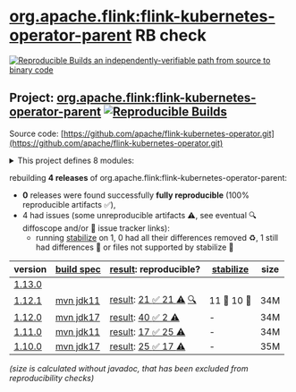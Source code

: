 [org.apache.flink:flink-kubernetes-operator-parent](https://central.sonatype.com/artifact/org.apache.flink/flink-kubernetes-operator-parent/versions) RB check
=======

[![Reproducible Builds](https://reproducible-builds.org/images/logos/rb.svg) an independently-verifiable path from source to binary code](https://reproducible-builds.org/)

## Project: [org.apache.flink:flink-kubernetes-operator-parent](https://central.sonatype.com/artifact/org.apache.flink/flink-kubernetes-operator-parent/versions) [![Reproducible Builds](https://img.shields.io/endpoint?url=https://raw.githubusercontent.com/jvm-repo-rebuild/reproducible-central/master/content/org/apache/flink/flink-kubernetes-operator/badge.json)](https://github.com/jvm-repo-rebuild/reproducible-central/blob/master/content/org/apache/flink/flink-kubernetes-operator/README.md)

Source code: [https://github.com/apache/flink-kubernetes-operator.git](https://github.com/apache/flink-kubernetes-operator.git)

<details><summary>This project defines 8 modules:</summary>

* [org.apache.flink:flink-autoscaler](https://central.sonatype.com/artifact/org.apache.flink/flink-autoscaler/overview)
* [org.apache.flink:flink-autoscaler-plugin-jdbc](https://central.sonatype.com/artifact/org.apache.flink/flink-autoscaler-plugin-jdbc/overview)
* [org.apache.flink:flink-autoscaler-standalone](https://central.sonatype.com/artifact/org.apache.flink/flink-autoscaler-standalone/overview)
* [org.apache.flink:flink-kubernetes-operator](https://central.sonatype.com/artifact/org.apache.flink/flink-kubernetes-operator/overview)
* [org.apache.flink:flink-kubernetes-operator-api](https://central.sonatype.com/artifact/org.apache.flink/flink-kubernetes-operator-api/overview)
* [org.apache.flink:flink-kubernetes-operator-parent](https://central.sonatype.com/artifact/org.apache.flink/flink-kubernetes-operator-parent/overview)
* [org.apache.flink:flink-kubernetes-standalone](https://central.sonatype.com/artifact/org.apache.flink/flink-kubernetes-standalone/overview)
* [org.apache.flink:flink-kubernetes-webhook](https://central.sonatype.com/artifact/org.apache.flink/flink-kubernetes-webhook/overview)
</details>

rebuilding **4 releases** of org.apache.flink:flink-kubernetes-operator-parent:
- **0** releases were found successfully **fully reproducible** (100% reproducible artifacts :white_check_mark:),
- 4 had issues (some unreproducible artifacts :warning:, see eventual :mag: diffoscope and/or :memo: issue tracker links):
  - running [stabilize](doc/stabilize.md) on 1, 0 had all their differences removed :recycle:, 1 still had differences :rotating_light: or files not supported by stabilize :no_entry_sign:

| version | [build spec](/BUILDSPEC.md) | [result](https://reproducible-builds.org/docs/jvm/): reproducible? | [stabilize](https://github.com/google/oss-rebuild/blob/main/cmd/stabilize/README.md) | size |
| -- | --------- | ------ | ------ | -- |
| [1.13.0](https://central.sonatype.com/artifact/org.apache.flink/flink-kubernetes-operator/1.13.0/pom) | | | |
| [1.12.1](https://central.sonatype.com/artifact/org.apache.flink/flink-kubernetes-operator-parent/1.12.1/pom) | [mvn jdk11](flink-kubernetes-operator-1.12.1.buildspec) | [result](flink-kubernetes-operator-parent-1.12.1.buildinfo): [21 :white_check_mark:  21 :warning:](flink-kubernetes-operator-parent-1.12.1.buildcompare) [:mag:](flink-kubernetes-operator-parent-1.12.1.diffoscope) | 11 :rotating_light: 10 :no_entry_sign: | 34M |
| [1.12.0](https://central.sonatype.com/artifact/org.apache.flink/flink-kubernetes-operator-parent/1.12.0/pom) | [mvn jdk17](flink-kubernetes-operator-1.12.0.buildspec) | [result](flink-kubernetes-operator-parent-1.12.0.buildinfo): [40 :white_check_mark:  2 :warning:](flink-kubernetes-operator-parent-1.12.0.buildcompare) | - | 34M |
| [1.11.0](https://central.sonatype.com/artifact/org.apache.flink/flink-kubernetes-operator-parent/1.11.0/pom) | [mvn jdk11](flink-kubernetes-operator-1.11.0.buildspec) | [result](flink-kubernetes-operator-parent-1.11.0.buildinfo): [17 :white_check_mark:  25 :warning:](flink-kubernetes-operator-parent-1.11.0.buildcompare) | - | 34M |
| [1.10.0](https://central.sonatype.com/artifact/org.apache.flink/flink-kubernetes-operator-parent/1.10.0/pom) | [mvn jdk17](flink-kubernetes-operator-1.10.0.buildspec) | [result](flink-kubernetes-operator-parent-1.10.0.buildinfo): [25 :white_check_mark:  17 :warning:](flink-kubernetes-operator-parent-1.10.0.buildcompare) | - | 35M |

<i>(size is calculated without javadoc, that has been excluded from reproducibility checks)</i>
